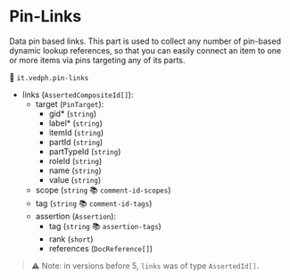 # Pin-Links

Data pin based links. This part is used to collect any number of pin-based dynamic lookup references, so that you can easily connect an item to one or more items via pins targeting any of its parts.

🔑 `it.vedph.pin-links`

- links (`AssertedCompositeId[]`):
  - target (`PinTarget`):
    - gid\* (`string`)
    - label\* (`string`)
    - itemId (`string`)
    - partId (`string`)
    - partTypeId (`string`)
    - roleId (`string`)
    - name (`string`)
    - value (`string`)
  - scope (`string` 📚 `comment-id-scopes`)
  - tag (`string` 📚 `comment-id-tags`)
  - assertion (`Assertion`):
    - tag (`string` 📚 `assertion-tags`)
    - rank (`short`)
    - references (`DocReference[]`)

>⚠ Note: in versions before 5, `links` was of type `AssertedId[]`.
